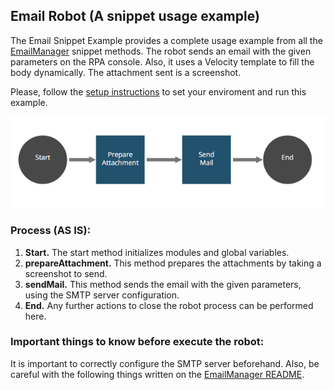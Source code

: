 ﻿## Email Robot (A snippet usage example)


The Email Snippet Example provides a complete usage example from all the
[EmailManager](https://github.com/appianps/ps-plugin-appianrpa-Snippets/tree/master/snippets-libraries/snippet-email) snippet methods.
The robot sends an email with the given parameters on the RPA console. Also, it uses a Velocity template to fill the body dynamically. The attachment sent is a screenshot.

Please, follow the [setup instructions](https://docs.appian.com/suite/help/20.2/rpa/develop/deploying-code.html) to set your enviroment and run this example.

![AppianRPA](img/workflow.png)

### Process (AS IS):

1. **Start.** The start method initializes modules and global variables.
2. **prepareAttachment.**  This method prepares the attachments by taking a screenshot to send.
3. **sendMail.** This method sends the email with the given parameters, using the SMTP server configuration.
6. **End.** Any further actions to close the robot process can be performed here.

### Important things to know before execute the robot:
It is important to correctly configure the SMTP server beforehand.
Also, be careful with the following things written on the [EmailManager README](https://github.com/appianps/ps-plugin-appianrpa-Snippets/tree/master/snippets-libraries/snippet-email/README.md).
